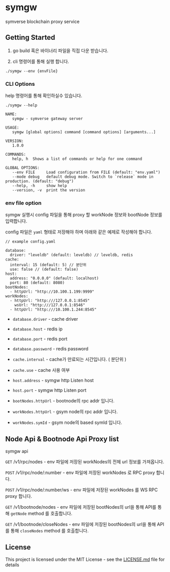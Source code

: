 # symgw

symverse blockchain proxy service

## Getting Started

1. go build 혹은 바이너리 파일을 직접 다운 받습니다.

2. cli 명령어를 통해 실행 합니다.

`./symgw --env {envFile}`

### CLI Options

help 명령어를 통해 확인하실수 있습니다.

```
./symgw --help

NAME:
   symgw - symverse gateway server

USAGE:
   symgw [global options] command [command options] [arguments...]

VERSION:
   1.0.0

COMMANDS:
   help, h  Shows a list of commands or help for one command

GLOBAL OPTIONS:
   --env FILE     Load configuration from FILE (default: "env.yaml")
   --mode debug   default debug mode. Switch to `release` mode in production. (default: "debug")
   --help, -h     show help
   --version, -v  print the version
```

### env file option

symgw 실행시 config 파일을 통해 proxy 할 workNode 정보와 bootNode 정보를 입력합니다. 

config 파일은 `yaml` 형태로 저장해야 하며 아래와 같은 예제로 작성해야 합니다.

```
// example config.yaml 

database:
  driver: "leveldb" (default: leveldb) // leveldb, redis
cache: 
  interval: 15 (default: 5) // 분단위
  use: false // (default: false)
host:
  address: "0.0.0.0" (default: localhost)
  port: 80 (default: 8080)
bootNodes:
  - httpUrl: "http://10.100.1.199:9999" 
workNodes: 
  - httpUrl: "http:///127.0.0.1:8545"
    wsUrl: "http:///127.0.0.1:8546"
  - httpUrl: "http:///10.100.1.244:8545"
```

- `database.driver` - cache driver
- `database.host` - redis ip
- `database.port` - redis port
- `database.password` - redis password

- `cache.interval` - cache가 만료되는 시간입니다. ( 분단위 )
- `cache.use` - cache 사용 여부
- `host.address` - symgw http Listen host
- `host.port` - symgw http Listen port
- `bootNodes.httpUrl` - bootnode의 rpc addr 입니다.
- `workNodes.httpUrl` - gsym node의 rpc addr 입니다.
- `workNodes.symId` -  gsym node의 based symId 입니다.


## Node Api & Bootnode Api Proxy list

symgw api

 `GET` /v1/rpc/nodes - env 파일에 저장된 workNodes의 전체 url 정보를 가져옵니다.
 
 `POST` /v1/rpc/node/:number - env 파일에 저장된 workNodes 로 RPC proxy 합니다.
 
 `POST` /v1/rpc/node/:number/ws - env 파일에 저장된 workNodes 를 WS RPC proxy 합니다.
 
 `GET` /v1/bootnode/nodes - env 파일에 저장된 bootNodes의 url을 통해 API를 통해 `getNode` method 를 호출합니다.
 
 `GET` /v1/bootnode/closeNodes - env 파일에 저장된 bootNodes의 url을 통해 API를 통해 `closeNodes` method 를 호출합니다.


## License

This project is licensed under the MIT License - see the [LICENSE.md](LICENSE.md) file for details
